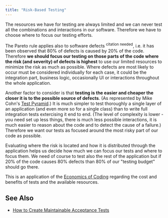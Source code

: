 ```yaml
---
title: "Risk-Based Testing"
---
```

The resources we have for testing are always limited and we can never test all the combinations and interactions in our software. Therefore we have to choose where to focus our testing efforts.

The Pareto rule applies also to software defects <sup>citation needed</sup>, i.e. it has been observed that 80% of defects is caused by 20% of the code. Therefore **we should focus our testing on those parts of the code where the risk (and severity) of defects is highest** to use our limited resources to minimize the risk as much as possible. Where defects are most likely to occur must be considered individually for each case, it could be the integration part, business logic, occasionally UI or interactions throughout the whole application.

Another factor to consider is that **testing is the easier and cheaper the closer it is to the possible source of defects**. (As represented by Mike Cohn's [Test Pyramid](http://martinfowler.com/bliki/TestPyramid.html).) It is much simpler to test thoroughly a single layer of an application (and even more so for a single class) than to write full integration tests extercising it end to end. (The level of complexity is lower - you need set up less things, there is much less possible interactions, it is much easier to reason about the code and to detect the cause of a failure.) Therefore we want our tests as focused around the most risky part of our code as possible.

Evaluating where the risk is located and how it is distributed through the application helps us decide how much we can focus our tests and where to focus them. We need of course to test also the rest of the application but if 20% of the code causes 80% defects than 80% of our "testing budget" should go there.

This is an application of the [Economics of Coding](/wiki/development/economics-of-coding/) regarding the cost and benefits of tests and the available resources.

## See Also

  - [How to Create Maintainable Acceptance Tests](/2012/01/18/how-to-create-maintainable-acceptance-tests/)
